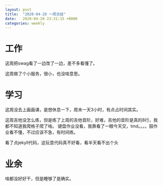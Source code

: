 ```yaml
---
layout: post
title:  "2020-04-20 一周总结"
date:   2020-04-20 23:31:15 +0000
categories: weekly
---
```


# 工作
这周把swag看了一边改了一边，差不多看懂了。

这周做了个小服务，很小，也没啥意思。

# 学习
这周没去上画画课，是想休息一下，周末一天3小时，有点占时间其实。

这周吉他没怎么练，但是练了上周的吉他音阶，好难，吉他的音阶是真的8行，我都不知道我爬格子爬了啥。
键盘作业没看，我靠看了一眼今天交，tmd。。。。鼓作业看不懂，不过应该不急，有时间练。

看了点jekyll代码，这玩意代码真不好看，看半天看不出个头

# 业余
啥都没好好干，但是睡够了是确实。


